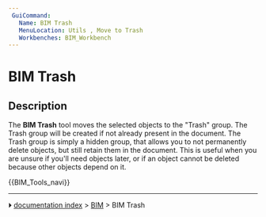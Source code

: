 ```yaml
---
 GuiCommand:
   Name: BIM Trash
   MenuLocation: Utils , Move to Trash
   Workbenches: BIM_Workbench
---
```


# BIM Trash

## Description

The **BIM Trash** tool moves the selected objects to the \"Trash\" group. The Trash group will be created if not already present in the document. The Trash group is simply a hidden group, that allows you to not permanently delete objects, but still retain them in the document. This is useful when you are unsure if you\'ll need objects later, or if an object cannot be deleted because other objects depend on it.




 {{BIM_Tools_navi}}



---
⏵ [documentation index](../README.md) > [BIM](BIM_Workbench.md) > BIM Trash
